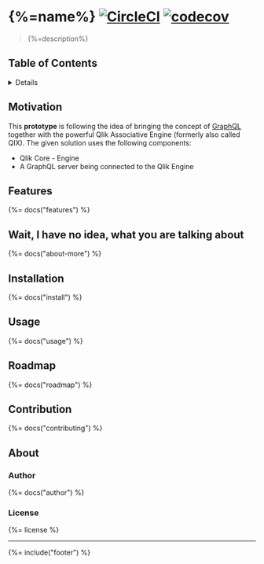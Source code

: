 # {%=name%} [![CircleCI](https://img.shields.io/circleci/project/github/stefanwalther/qix-graphql.svg)](https://circleci.com/gh/stefanwalther/qix-graphql) [![codecov](https://codecov.io/gh/stefanwalther/qix-graphql/branch/master/graph/badge.svg)](https://codecov.io/gh/stefanwalther/qix-graphql)

> {%=description%}

## Table of Contents

<details>

<!-- toc -->

</details>

## Motivation

This **prototype** is following the idea of bringing the concept of [GraphQL](https://graphql.org/) together with the powerful Qlik Associative Engine (formerly also called QIX).
The given solution uses the following components:

- Qlik Core - Engine
- A GraphQL server being connected to the Qlik Engine

## Features
{%= docs("features") %}

## Wait, I have no idea, what you are talking about
{%= docs("about-more") %}

## Installation
{%= docs("install") %}

## Usage
{%= docs("usage") %}

## Roadmap
{%= docs("roadmap") %}

## Contribution
{%= docs("contributing") %}

## About
### Author
{%= docs("author") %}

### License
{%= license %}

***

{%= include("footer") %}